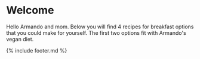 # Welcome

Hello Armando and mom. Below you will find 4 recipes for breakfast
options that you could make for yourself. The first two options fit with
Armando's vegan diet.

{% include footer.md %}

